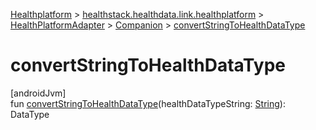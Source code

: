 
[Healthplatform](../../../../healthplatform.html) > [healthstack.healthdata.link.healthplatform](../../index.html) > [HealthPlatformAdapter](../index.html) > [Companion](index.html) > [convertStringToHealthDataType](convert-string-to-health-data-type.html)



# convertStringToHealthDataType



[androidJvm]\
fun [convertStringToHealthDataType](convert-string-to-health-data-type.html)(healthDataTypeString: [String](https://kotlinlang.org/api/latest/jvm/stdlib/kotlin/-string/index.html)): DataType




